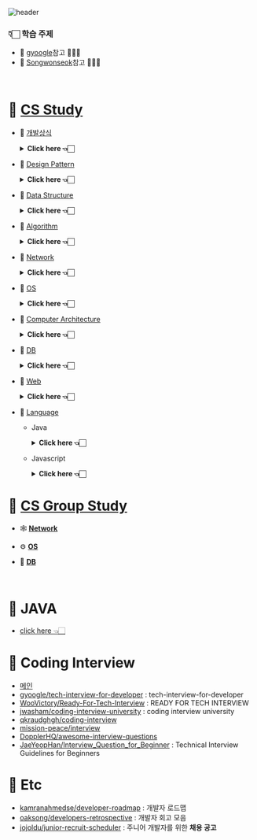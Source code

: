 ![header](https://capsule-render.vercel.app/api?type=Cylinder&color=auto&height=200&section=header&text=CS%20and%20Interview&fontSize=90)

### 👇🏻 학습 주제

- 📍 [gyoogle](https://github.com/gyoogle/tech-interview-for-developer)참고 🙏🏻✨
- 📍 [Songwonseok](https://github.com/Songwonseok/CS-Study)참고 🙏🏻✨

<br/>

# 🦋 [CS Study ](https://github.com/SoobinJung1013/cs-study/blob/main/cs_study/README.md)

- 🌱 [개발상식](https://github.com/SoobinJung1013/cs-study/tree/main/cs_study/commonSense)

    <details markdown="1">
    <summary><strong> Click here 👈🏻 </strong></summary>

  | num |               주제               | 공부기록 |
  | :-: | :------------------------------: | :------: |
  |  1  | 클린코드 & 리팩토링 & 시큐어코딩 |    🟢    |
  |  2  |        애자일(Agile) 정리        |    🟢    |
  |  3  |   TDD(Test Driven Development)   |    🟢    |
  |  4  |       객체 지향 프로그래밍       |    🟢    |
  |  5  |        함수형 프로그래밍         |    🟢    |
  |  6  |         데브옵스(DevOps)         |    🟢    |
  |  7  |     서드 파티(3rd party)란?      |    🟢    |
  |  8  |  MSA (마이크로 서비스 아키텍쳐)  |    🟢    |
  |  9  |     Git 과 GitHub 에 대해서      |    🔴    |
  | 10  |              정규식              |    🔴    |
  | 11  |             Generic              |    🔴    |
  | 12  |              final               |    🔴    |

  ***

    </details>

- 🌱 [Design Pattern](https://github.com/SoobinJung1013/cs-study/tree/main/cs_study/designPattern)

    <details markdown="1">
    <summary><strong> Click here 👈🏻  </strong></summary>

  | num |           주제            | 공부기록 |
  | :-: | :-----------------------: | :------: |
  |  1  | 디자인패턴 개요(Overview) |    🟢    |
  |  2  |        어댑터 패턴        |    🔴    |
  |  3  |        싱글톤 패턴        |    🔴    |
  |  4  |    탬플릿 메소드 패턴     |    🔴    |
  |  5  |    팩토리 메소드 패턴     |    🔴    |
  |  6  |        옵저버 패턴        |    🔴    |
  |  7  |      스트레티지 패턴      |    🔴    |
  |  8  |       컴포지트 패턴       |    🔴    |
  |  9  |           SOLID           |    🟢    |

  ***

    </details>

- 🌱 [Data Structure](https://github.com/SoobinJung1013/cs-study/tree/main/cs_study/dataStructure)

    <details markdown="1">
    <summary><strong> Click here 👈🏻  </strong></summary>

  | num |               주제               | 공부기록 |
  | :-: | :------------------------------: | :------: |
  |  1  |  Array & ArrayList & LinkedList  |    🔴    |
  |  2  |     스택(Stack) & 큐(Queue)      |    🟢    |
  |  3  |             힙(Heap)             |    🟢    |
  |  4  | 이진탐색트리(Binary Search Tree) |    🟢    |
  |  5  |            해시(Hash)            |    🟢    |
  |  6  |           트라이(Trie)           |    🔴    |
  |  7  |         B-Tree & B+Tree          |    🔴    |
  |  8  |               Tree               |    🔴    |
  |  9  |              Graph               |    🔴    |

  ***

    </details>

- 🌱 [Algorithm](https://github.com/SoobinJung1013/cs-study/tree/main/cs_study/algorithm)

    <details markdown="1">
    <summary><strong> Click here 👈🏻 </strong></summary>

  | num |               주제               | 공부기록 |
  | :-: | :------------------------------: | :------: |
  |  1  |      거품 정렬(Bubble Sort)      |    🟢    |
  |  2  |    선택 정렬(Selection Sort)     |    🟢    |
  |  3  |    삽입 정렬(Insertion Sort)     |    🟢    |
  |  4  |       퀵 정렬(Quick Sort)        |    🟢    |
  |  5  |      합병 정렬(Merge Sort)       |    🟢    |
  |  6  |        힙 정렬(Heap Sort)        |    🟢    |
  |  7  |      기수 정렬(Radix Sort)       |    🔴    |
  |  8  |      계수 정렬(Count Sort)       |    🔴    |
  |  9  |       비트마스크(BitMask)        |    🔴    |
  | 10  |     이분 탐색(Binary Search)     |    🟢    |
  | 11  |          세그먼트 트리           |    🔴    |
  | 12  |            해시(Hash)            |    🟢    |
  | 13  |            DFS & BFS             |    🟢    |
  | 14  |       최장 증가 수열(LIS)        |    🔴    |
  | 15  |       최소 공통 조상(LCA)        |    🔴    |
  | 16  | 동적 계획법(Dynamic Programming) |    🔴    |
  | 17  |            백트래킹?             |    🔴    |

  ***

    </details>

- 🌱 [Network](https://github.com/SoobinJung1013/cs-study/tree/main/cs_study/network)

    <details markdown="1">
    <summary><strong> Click here 👈🏻  </strong></summary>

  | num |                       주제                       | 공부기록 |
  | :-: | :----------------------------------------------: | :------: |
  |  1  |                    OSI 7 계층                    |    🟢    |
  |  2  |      TCP 3 way handshake & 4 way handshake       |    🟢    |
  |  3  |            TCP/IP 흐름제어 & 혼잡제어            |    🟢    |
  |  4  |                     TCPvsUDP                     |    🟢    |
  |  5  |                 대칭키 & 공개키                  |    🟢    |
  |  6  |                   HTTP & HTTPS                   |    🔴    |
  |  7  |           로드 밸런싱(Load Balancing)            |    🔴    |
  |  8  |           Blocking & Non-Blocking I/O            |    🔴    |
  |  9  | Blocking,Non-blocking & Synchronous,Asynchronous |    🔴    |

  ***

    </details>

- 🌱 [OS](https://github.com/SoobinJung1013/cs-study/tree/main/cs_study/os)

    <details markdown="1">
    <summary><strong> Click here 👈🏻 </strong></summary>

  | num |                주제                 | 공부기록 |
  | :-: | :---------------------------------: | :------: |
  |  1  |             운영체제란?             |    🟢    |
  |  2  |         프로세스 vs 스레드          |    🟢    |
  |  3  |         프로세스 주소 공간          |    🟢    |
  |  4  |         인터럽트(Interrupt)         |    🟢    |
  |  5  |       시스템 콜(System Call)        |    🔴    |
  |  6  |       PCB와 Context Switching       |    🔴    |
  |  7  |  IPC(Inter Process Communication)   |    🟢    |
  |  8  |            CPU 스케줄링             |    🔴    |
  |  9  |          데드락(DeadLock)           |    🔴    |
  | 10  |           Race Condition            |    🔴    |
  | 11  | 세마포어(Semaphore) & 뮤텍스(Mutex) |    🔴    |
  | 12  |        페이징 & 세그먼테이션        |    🔴    |
  | 13  |        페이지 교체 알고리즘         |    🔴    |
  | 14  |           메모리(Memory)            |    🔴    |
  | 15  |             파일 시스템             |    🔴    |

  ***

    </details>

- 🌱 [Computer Architecture](https://github.com/SoobinJung1013/cs-study/tree/main/cs_study/database)
    <details markdown="1">
    <summary><strong> Click here 👈🏻</strong></summary>

  | num |            주제             | 공부기록 |
  | :-: | :-------------------------: | :------: |
  |  1  |      컴퓨터 구조 기초       |    🔴    |
  |  2  |        컴퓨터의 구성        |    🔴    |
  |  3  | 중앙처리장치(CPU) 작동 원리 |    🔴    |
  |  4  |         캐시 메모리         |    🔴    |
  |  5  |  고정 소수점 & 부동 소수점  |    🔴    |
  |  6  |   패리티 비트 & 해밍 코드   |    🔴    |

  ***

    </details>

- 🌱 [DB](https://github.com/SoobinJung1013/cs-study/tree/main/cs_study/database)

    <details markdown="1">
    <summary><strong> Click here 👈🏻</strong></summary>

  | num |                      주제                       | 공부기록 |
  | :-: | :---------------------------------------------: | :------: |
  |  1  |                  키(Key) 정리                   |    🟢    |
  |  2  |                   SQL - JOIN                    |    🟢    |
  |  3  |                  SQL Injection                  |    🔴    |
  |  4  |                  SQL vs NoSQL                   |    🔴    |
  |  5  |                  이상(Anomaly)                  |    🟢    |
  |  6  |                     정규화                      |    🔴    |
  |  7  |                  인덱스(INDEX)                  |    🟢    |
  |  8  |              트랜잭션(Transaction)              |    🟢    |
  |  9  | 트랜잭션 격리 수준(Transaction Isolation Level) |    🟢    |
  | 10  |                  레디스(Redis)                  |    ㅊ    |

  ***

    </details>

- 🌱 [Web](https://github.com/SoobinJung1013/cs-study/tree/main/cs_study/web)

    <details markdown="1">
    <summary><strong> Click here 👈🏻  </strong></summary>

  | num |                      주제                      | 공부기록 |
  | :-: | :--------------------------------------------: | :------: |
  |  1  |                  HTTP Method                   |    🟢    |
  |  2  |                RESTFul API 란?                 |    🟢    |
  |  3  |              브라우저의 작동 원리              |    🟢    |
  |  4  |           DOM(Document Object Model)           |    🟢    |
  |  5  |          Event Bubbling and Capturing          |    🔴    |
  |  6  |                Event delegation                |    🔴    |
  |  7  |             CSS Selector 우선순위              |    🔴    |
  |  8  |                 Reflow&Repaint                 |    🔴    |
  |  9  |                      CORS                      |    🔴    |
  | 10  |                크로스 브라우징                 |    🔴    |
  | 11  |                 웹 성능 최적화                 |    🔴    |
  | 12  | 서버 사이드 렌더링 vs 클라이언트 사이드 렌더링 |    🔴    |
  | 13  |                CSS Methodology                 |    🔴    |
  | 14  |           Normalize.css vs Reset.css           |    🔴    |
  | 15  |                  웹 컴포넌트                   |    🔴    |
  | 16  |          쿠키(Cookie) & 세션(Session)          |    🟢    |
  | 17  |             웹 서버와 WAS의 차이점             |    🟢    |
  | 18  |                     OAuth                      |    🟢    |
  | 19  |              JWT(JSON Web Token)               |    🟢    |
  | 20  |         Authentication & Authorization         |    🟢    |
  | 21  |                   로그 레벨                    |    🟢    |
  | 22  |                    UI와 UX                     |    🟢    |
  | 23  |                     Vue.js                     |    🔴    |
  | 24  |                     React                      |    🔴    |
  | 25  |               Vue.js vs React.js               |    🔴    |
  | 26  |      네이티브 앱 & 웹 앱 & 하이브리드 앱       |    🔴    |
  | 27  |            PWA(Progressive Web App)            |    🔴    |

    </details>

- 🌱 [Language](https://github.com/SoobinJung1013/cs-study/tree/main/cs_study/language)

  - Java

    <details markdown="1">
    <summary><strong> Click here 👈🏻 </strong></summary>

    | num |                 주제                  | 공부기록 |
    | :-: | :-----------------------------------: | :------: |
    |  1  |           Java 컴파일 과정            |    🔴    |
    |  2  | 자바 가상 머신(Java Virtual Machine)  |    🔴    |
    |  3  |          Garbage Collection           |    🔴    |
    |  4  |              Annotation               |    🔴    |
    |  5  |  Call by Value vs Call by Reference   |    🔴    |
    |  6  |   Primitive type vs Reference type    |    🔴    |
    |  7  | String & StringBuffer & StringBuilder |    🔴    |
    |  8  |       Overriding vs Overloading       |    🔴    |
    |  9  |              Thread 활용              |    🔴    |
    | 10  |    Casting(업캐스팅 & 다운캐스팅)     |    🔴    |
    | 11  |          Promotion & Casting          |    🔴    |
    | 12  |        고유 락(Intrinsic Lock)        |    🔴    |
    | 13  |           Error & Exception           |    🔴    |
    | 14  |         java 8 & java 11 차이         |    🔴    |
    | 15  |            Access Modifier            |    🔴    |
    | 16  |             Wrapper class             |    🔴    |

    ***

    </details>

  - Javascript

    <details markdown="1">
    <summary><strong> Click here 👈🏻 </strong></summary>

    | num |       주제        | 공부기록 |
    | :-: | :---------------: | :------: |
    |  1  |   JS Event Loop   |    🔴    |
    |  2  |     Hoisting      |    🔴    |
    |  3  |     JS Scope      |    🔴    |
    |  4  |      Closure      |    🔴    |
    |  5  |       this        |    🔴    |
    |  6  |      Promise      |    🔴    |
    |  7  | ECMAScript6(=ES6) |    🔴    |

    ***

    </details>

# 🦋 [CS Group Study](https://github.com/SoobinJung1013/cs-study/tree/main/cs_group_study)

- 🕸 [**Network**](https://github.com/SoobinJung1013/cs-study/tree/main/cs_group_study/Network)

- ⚙️ [**OS**](https://github.com/SoobinJung1013/cs-study/tree/main/cs_group_study/OS)

- 🧳 [**DB**](https://github.com/SoobinJung1013/cs-study/tree/main/cs_group_study/DB)

<br/>

# 🦋 JAVA

- [click here 👈🏻](https://github.com/SoobinJung1013/cs-study/blob/main/Java/README.md)

# 🦋 Coding Interview

- [메인](https://github.com/Songwonseok/CS-Study)
- [gyoogle/tech-interview-for-developer](https://github.com/gyoogle/tech-interview-for-developer) : tech-interview-for-developer
- [WooVictory/Ready-For-Tech-Interview](https://github.com/WooVictory/Ready-For-Tech-Interview) : READY FOR TECH INTERVIEW
- [jwasham/coding-interview-university](https://github.com/jwasham/coding-interview-university) : coding interview university
- [qkraudghgh/coding-interview](https://github.com/qkraudghgh/coding-interview)
- [mission-peace/interview](https://github.com/mission-peace/interview)
- [DopplerHQ/awesome-interview-questions](https://github.com/DopplerHQ/awesome-interview-questions)
- [JaeYeopHan/Interview_Question_for_Beginner](https://github.com/JaeYeopHan/Interview_Question_for_Beginner) : Technical Interview Guidelines for Beginners

# 🦋 Etc

- [kamranahmedse/developer-roadmap](https://github.com/kamranahmedse/developer-roadmap) : 개발자 로드맵
- [oaksong/developers-retrospective](https://github.com/oaksong/developers-retrospective) : 개발자 회고 모음
- [jojoldu/junior-recruit-scheduler](https://github.com/jojoldu/junior-recruit-scheduler) : 주니어 개발자를 위한 **채용 공고**

<!-- ### 채용공고 \_ 심심할때 보삼

- [카카오 채용공고](https://careers.kakao.com/jobs) -->
